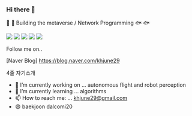 ### Hi there 👋

🐳 :whale: Building the metaverse / Network Programming 🐟 :fish:

<img src="https://img.shields.io/badge/C++-3766AB?style=flat-square&logo=C%2B%2B&logoColor=white"/></a>
<img src="https://img.shields.io/badge/Unity-AAAAAA?style=flat-square&logo=Unity&logoColor=white"/></a>
<img src="https://img.shields.io/badge/Node.js-339933?style=flat-square&logo=Node.js&logoColor=white"/></a>
<img src="https://img.shields.io/badge/UnrealEngine-0E1128?style=flat-square&logo=UnrealEngine&logoColor=white"/></a>
<img src="https://img.shields.io/badge/Spring-6DB33F?style=flat-square&logo=Spring&logoColor=white"/></a>

Follow me on..

[Naver Blog]
https://blog.naver.com/khjune29   

4줄 자기소개

- 🔭 I’m currently working on ... autonomous flight and robot perception
- 🌱 I’m currently learning ...
algorithms
- 📫 How to reach me: ... khjune29@gmail.com
- 😄 baekjoon dalcomi20

